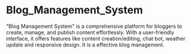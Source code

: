 # Blog_Management_System
"Blog Management System" is a comprehensive platform for bloggers to create, manage, and publish content effortlessly. With a user-friendly interface, it offers features like content creation/editing, chat bot, weather update and responsive design. It is a effective blog management.

